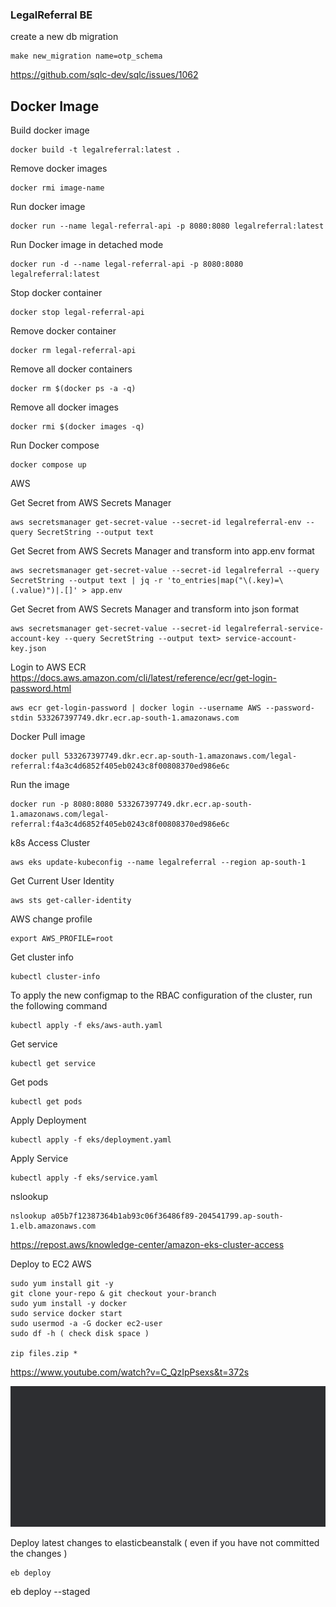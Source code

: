 ### LegalReferral BE

create a new db migration

    make new_migration name=otp_schema

https://github.com/sqlc-dev/sqlc/issues/1062

## Docker Image

Build docker image

    docker build -t legalreferral:latest .

Remove docker images

    docker rmi image-name

Run docker image

    docker run --name legal-referral-api -p 8080:8080 legalreferral:latest

Run Docker image in detached mode

    docker run -d --name legal-referral-api -p 8080:8080 legalreferral:latest

Stop docker container

    docker stop legal-referral-api

Remove docker container

    docker rm legal-referral-api

Remove all docker containers

    docker rm $(docker ps -a -q)

Remove all docker images

    docker rmi $(docker images -q)

Run Docker compose 

    docker compose up

AWS

Get Secret from AWS Secrets Manager

    aws secretsmanager get-secret-value --secret-id legalreferral-env --query SecretString --output text

Get Secret from AWS Secrets Manager and transform into app.env format

    aws secretsmanager get-secret-value --secret-id legalreferral --query SecretString --output text | jq -r 'to_entries|map("\(.key)=\(.value)")|.[]' > app.env

Get Secret from AWS Secrets Manager and transform into json format

    aws secretsmanager get-secret-value --secret-id legalreferral-service-account-key --query SecretString --output text> service-account-key.json

Login to AWS ECR
https://docs.aws.amazon.com/cli/latest/reference/ecr/get-login-password.html

    aws ecr get-login-password | docker login --username AWS --password-stdin 533267397749.dkr.ecr.ap-south-1.amazonaws.com

Docker Pull image

    docker pull 533267397749.dkr.ecr.ap-south-1.amazonaws.com/legal-referral:f4a3c4d6852f405eb0243c8f00808370ed986e6c

Run the image

    docker run -p 8080:8080 533267397749.dkr.ecr.ap-south-1.amazonaws.com/legal-referral:f4a3c4d6852f405eb0243c8f00808370ed986e6c

k8s Access Cluster

    aws eks update-kubeconfig --name legalreferral --region ap-south-1

Get Current User Identity

    aws sts get-caller-identity

AWS change profile

    export AWS_PROFILE=root

Get cluster info
    
    kubectl cluster-info

To apply the new configmap to the RBAC configuration of the cluster, run the following command

    kubectl apply -f eks/aws-auth.yaml

Get service

    kubectl get service

Get pods

    kubectl get pods

Apply Deployment

    kubectl apply -f eks/deployment.yaml

Apply Service
    
    kubectl apply -f eks/service.yaml

nslookup

    nslookup a05b7f12387364b1ab93c06f36486f89-204541799.ap-south-1.elb.amazonaws.com

https://repost.aws/knowledge-center/amazon-eks-cluster-access


Deploy to EC2 AWS
 
    sudo yum install git -y
    git clone your-repo & git checkout your-branch
    sudo yum install -y docker
    sudo service docker start
    sudo usermod -a -G docker ec2-user
    sudo df -h ( check disk space )

    zip files.zip *


https://www.youtube.com/watch?v=C_QzIpPsexs&t=372s


![img.png](img.png)

Deploy latest changes to elasticbeanstalk ( even if you have not committed the changes )

    eb deploy
eb deploy --staged

